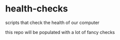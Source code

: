 # health-checks
scripts that check the health of our computer

this repo will be populated with a lot of fancy checks

